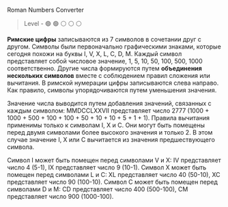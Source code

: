 Roman Numbers Converter

> Level -  :green_circle: :green_circle: :white_circle: :white_circle: :white_circle:

**Римские цифры** записываются из 7 символов в сочетании друг с другом. Символы были первоначально графическими знаками, которые сегодня похожи на буквы I, V, X, L, C, D, M. Каждый символ представляет собой числовое значение, 1, 5, 10, 50, 100, 500, 1000 соответственно.
Другие числа формируются путем **объединения нескольких символов** вместе с соблюдением правил сложения или вычитания. В римской нумерации цифры записываются слева направо. Как правило, символы упорядочиваются путем уменьшения значения.

Значение числа выводится путем добавления значений, связанных с каждым символом: MMDCCLXXVII представляет число 2777 (1000 + 1000 + 500 + 100 + 100 + 50 + 10 + 10 + 5 + 1 + 1).
Правила вычитания применимы только к символам I, X и C. Они могут быть помещены перед двумя символами более высокого значения и только 2. В этом случае значение I, X или C вычитается из значения предшествующего символа.

Символ I может быть помещен перед символами V и X: IV представляет число 4 (5-1), IX представляет число 9 (10-1).
Символ X может быть помещен перед символами L и C: XL представляет число 40 (50-10), XC представляет число 90 (100-10).
Символ C может быть помещен перед символами D и M: CD представляет число 400 (500-100), CM представляет число 900 (1000-100).
